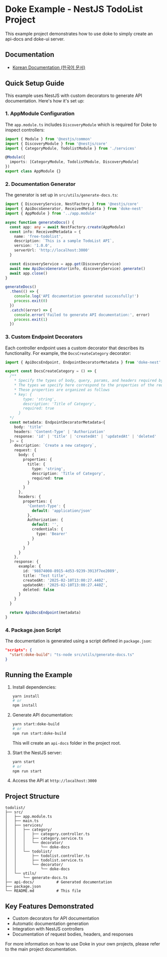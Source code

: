 # Doke Example - NestJS TodoList Project

This example project demonstrates how to use doke to simply create an api-docs and doke-ui server.

## Documentation

- [Korean Documentation (한국어 문서)](https://github.com/VVSOGI/doke/blob/main/examples/todolist/docs/README.KR.md)

## Quick Setup Guide

This example uses NestJS with custom decorators to generate API documentation. Here's how it's set up:

### 1. AppModule Configuration

The `app.module.ts` includes `DiscoveryModule` which is required for Doke to inspect controllers:

```typescript
import { Module } from '@nestjs/common'
import { DiscoveryModule } from '@nestjs/core'
import { CategoryModule, TodolistModule } from './services'

@Module({
  imports: [CategoryModule, TodolistModule, DiscoveryModule]
})
export class AppModule {}
```

### 2. Documentation Generator

The generator is set up in `src/utils/generate-docs.ts`:

```typescript
import { DiscoveryService, NestFactory } from '@nestjs/core'
import { ApiDocsGenerator, ReceivedMetadata } from 'doke-nest'
import { AppModule } from '../app.module'

async function generateDocs() {
  const app: any = await NestFactory.create(AppModule)
  const info: ReceivedMetadata = {
    name: 'free-todolist',
    description: `This is a sample TodoList API`,
    version: '1.0.0',
    serverUrl: 'http://localhost:3000'
  }

  const discoveryService = app.get(DiscoveryService)
  await new ApiDocsGenerator(info, discoveryService).generate()
  await app.close()
}

generateDocs()
  .then(() => {
    console.log('API documentation generated successfully!')
    process.exit(0)
  })
  .catch((error) => {
    console.error('Failed to generate API documentation:', error)
    process.exit(1)
  })
```

### 3. Custom Endpoint Decorators

Each controller endpoint uses a custom decorator that describes its functionality. For example, the `DocsCreateCategory` decorator:

```typescript
import { ApiDocsEndpoint, EndpointDecoratorMetadata } from 'doke-nest'

export const DocsCreateCategory = () => {
  /**
    * Specify the types of body, query, params, and headers required by that controller.
    * The types we specify here correspond to the properties of the request parameter.
    * These properties are organized as follows
    * key: {
        type: 'string',
        description: 'Title of Category',
        required: true
      }
  */
  const metadata: EndpointDecoratorMetadata<{
    body: 'title'
    headers: 'Content-Type' | 'Authorization'
    response: 'id' | 'title' | 'createdAt' | 'updatedAt' | 'deleted'
  }> = {
    description: `Create a new category`,
    request: {
      body: {
        properties: {
          title: {
            type: 'string',
            description: 'Title of Category',
            required: true
          }
        }
      },
      headers: {
        properties: {
          'Content-Type': {
            default: 'application/json'
          },
          Authorization: {
            default: '',
            credentials: {
              type: 'Bearer'
            }
          }
        }
      }
    },
    response: {
      example: {
        id: '98874008-8915-4d53-9239-3913f7ee2089',
        title: 'Test title',
        createdAt: '2025-02-10T13:00:27.440Z',
        updatedAt: '2025-02-10T13:00:27.440Z',
        deleted: false
      }
    }
  }

  return ApiDocsEndpoint(metadata)
}
```

### 4. Package.json Script

The documentation is generated using a script defined in `package.json`:

```json
"scripts": {
  "start:doke-build": "ts-node src/utils/generate-docs.ts"
}
```

## Running the Example

1. Install dependencies:

   ```bash
   yarn install
   # or
   npm install
   ```

2. Generate API documentation:

   ```bash
   yarn start:doke-build
   # or
   npm run start:doke-build
   ```

   This will create an `api-docs` folder in the project root.

3. Start the NestJS server:

   ```bash
   yarn start
   # or
   npm run start
   ```

4. Access the API at `http://localhost:3000`

## Project Structure

```
todolist/
├── src/
│   ├── app.module.ts
│   ├── main.ts
│   ├── services/
│   │   ├── category/
│   │   │   ├── category.controller.ts
│   │   │   ├── category.service.ts
│   │   │   └── decorator/
│   │   │       └── doke-docs
│   │   └── todolist/
│   │       ├── todolist.controller.ts
│   │       ├── todolist.service.ts
│   │       └── decorator/
│   │           └── doke-docs
│   └── utils/
│       └── generate-docs.ts
├── api-docs/          # Generated documentation
├── package.json
└── README.md          # This file
```

## Key Features Demonstrated

- Custom decorators for API documentation
- Automatic documentation generation
- Integration with NestJS controllers
- Documentation of request bodies, headers, and responses

For more information on how to use Doke in your own projects, please refer to the main project documentation.
